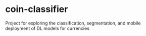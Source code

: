 # coin-classifier
Project for exploring the classification, segmentation, and mobile deployment of DL models for currencies
